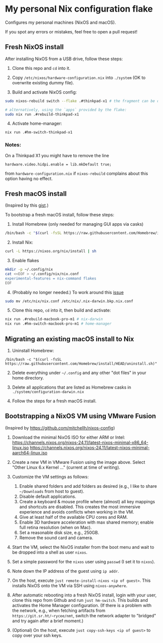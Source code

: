 # My personal Nix configuration flake

Configures my personal machines (NixOS and macOS).

If you spot any errors or mistakes, feel free to open a pull request!

## Fresh NixOS install

After installing NixOS from a USB drive, follow these steps:

1. Clone this repo and `cd` into it.

2. Copy `/etc/nixos/hardware-configuration.nix` into `./system` (OK to overwrite existing dummy file).

3. Build and activate NixOS config:

```bash
sudo nixos-rebuild switch --flake .#thinkpad-x1 # the fragment can be dropped if it matches your current host name

# alternatively, using the `apps` provided by the flake:
sudo nix run .#rebuild-thinkpad-x1
```

4. Activate home-manager:

```bash
nix run .#hm-switch-thinkpad-x1
```

### Notes:

On a Thinkpad X1 you might have to remove the line

```
hardware.video.hidpi.enable = lib.mkDefault true;
```

from `hardware-configuration.nix` if `nixos-rebuild` complains about this option having no effect.

## Fresh macOS install

(Inspired by this [gist](https://gist.github.com/jmatsushita/5c50ef14b4b96cb24ae5268dab613050).)

To bootstrap a fresh macOS install, follow these steps:

1. Install Homebrew (only needed for managing GUI apps via casks)

```bash
/bin/bash -c "$(curl -fsSL https://raw.githubusercontent.com/Homebrew/install/HEAD/install.sh)"
```

2. Install Nix:

```bash
curl -L https://nixos.org/nix/install | sh
```

3. Enable flakes

```bash
mkdir -p ~/.config/nix
cat <<EOF > ~/.config/nix/nix.conf
experimental-features = nix-command flakes
EOF
```

4. (Probably no longer needed.) To work around this [issue](https://github.com/LnL7/nix-darwin/issues/149)

```bash
sudo mv /etc/nix/nix.conf /etc/nix/.nix-darwin.bkp.nix.conf
```

5. Clone this repo, `cd` into it, then build and activate:

```bash
nix run .#rebuild-macbook-pro-m1 # nix-darwin
nix run .#hm-switch-macbook-pro-m1 # home-manager
```

## Migrating an existing macOS install to Nix

1. Uninstall Homebrew:

```
/bin/bash -c "$(curl -fsSL https://raw.githubusercontent.com/Homebrew/install/HEAD/uninstall.sh)"
```

2. Delete everything under `~/.config` and any other "dot files" in your home directory.

3. Delete all applications that are listed as Homebrew casks in `./system/configuration-darwin.nix`

4. Follow the steps for a fresh macOS install.

## Bootstrapping a NixOS VM using VMware Fusion

(Inspired by https://github.com/mitchellh/nixos-config)

1. Download the minimal NixOS ISO for either ARM or Intel:
   https://channels.nixos.org/nixos-24.11/latest-nixos-minimal-x86_64-linux.iso
   https://channels.nixos.org/nixos-24.11/latest-nixos-minimal-aarch64-linux.iso

2. Create a new VM in VMware Fusion using the image above. Select "Other Linux 6.x Kernel ..." (current at time of writing).

3. Customize the VM settings as follows:

   1. Enable shared folders and add folders as desired (e.g., I like to share `~/Downloads` from host to guest).
   2. Disable default applications.
   3. Create a keyboard & mouse profile where (almost) all key mappings and shortcuts are disabled.
      This creates the most immersive experience and avoids conflicts when working in the VM.
   4. Give at least half of the available CPU cores and RAM.
   5. Enable 3D hardware acceleration with max shared memory; enable full retina resolution (when on Mac).
   6. Set a reasonable disk size, e.g., 250GB.
   7. Remove the sound card and camera.

4. Start the VM, select the NixOS installer from the boot menu and wait to be dropped into a shell as user `nixos`.

5. Set a simple password for the `nixos` user using `passwd` (I set it to `nixos`).

6. Note down the IP address of the guest using `ip addr`.

7. On the host, execute `just remote-install-nixos <ip of guest>`. This installs NixOS onto the VM via SSH using `nixos-anywhere`.

8. After automatic rebooting into a fresh NixOS install, login with your user, clone this repo from Github and run `just hm-switch`.
   This builds and activates the Home Manager configuration. (If there is a problem with the network, e.g., when fetching artifacts
   from `https://git.sr.ht/~rycee/nmt`, switch the network adapter to "bridged" and try again after a brief moment.)

9. (Optional) On the host, execute `just copy-ssh-keys <ip of guest>` to copy over your ssh keys.
